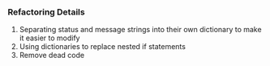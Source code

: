 ### Refactoring Details

1. Separating status and message strings into their own dictionary to make it easier to modify
2. Using dictionaries to replace nested if statements
3. Remove dead code